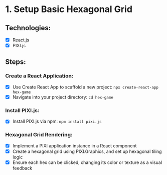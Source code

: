 # 1. Setup Basic Hexagonal Grid

## Technologies:
- [x] React.js
- [x] PIXI.js

## Steps:

### Create a React Application:
- [x] Use Create React App to scaffold a new project: `npx create-react-app hex-game`
- [x] Navigate into your project directory: `cd hex-game`

### Install PIXI.js:
- [x] Install PIXI.js via npm: `npm install pixi.js`

### Hexagonal Grid Rendering:
- [x] Implement a PIXI application instance in a React component
- [x] Create a hexagonal grid using PIXI.Graphics, and set up hexagonal tiling logic
- [x] Ensure each hex can be clicked, changing its color or texture as a visual feedback